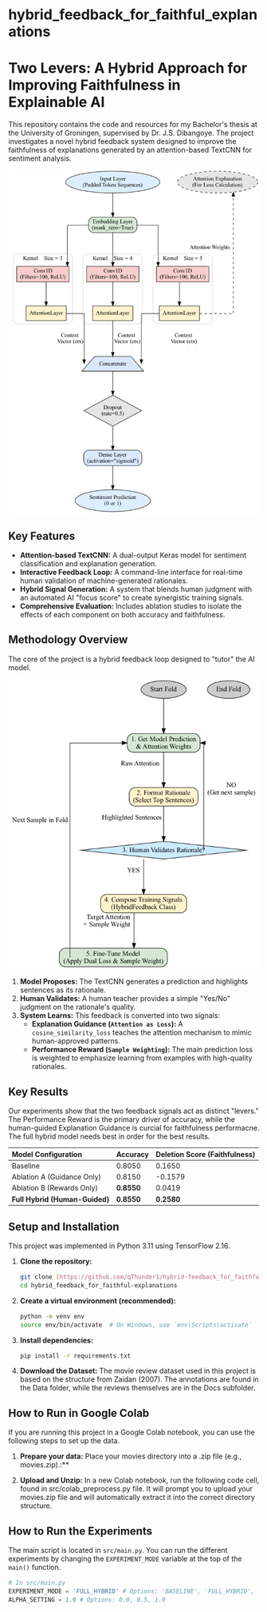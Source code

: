 # hybrid_feedback_for_faithful_explanations

# Two Levers: A Hybrid Approach for Improving Faithfulness in Explainable AI

This repository contains the code and resources for my Bachelor's thesis at the University of Groningen, supervised by Dr. J.S. Dibangoye. The project investigates a novel hybrid feedback system designed to improve the faithfulness of explanations generated by an attention-based TextCNN for sentiment analysis.

![Conceptual Flow of Model Architecture](diagrams/model_architecture_original.png)


## Key Features

-   **Attention-based TextCNN:** A dual-output Keras model for sentiment classification and explanation generation.
-   **Interactive Feedback Loop:** A command-line interface for real-time human validation of machine-generated rationales.
-   **Hybrid Signal Generation:** A system that blends human judgment with an automated AI "focus score" to create synergistic training signals.
-   **Comprehensive Evaluation:** Includes ablation studies to isolate the effects of each component on both accuracy and faithfulness.

## Methodology Overview

The core of the project is a hybrid feedback loop designed to "tutor" the AI model.

![Hybrid Feedback Loop](diagrams/feedback_loop_final.png)

1.  **Model Proposes:** The TextCNN generates a prediction and highlights sentences as its rationale.
2.  **Human Validates:** A human teacher provides a simple "Yes/No" judgment on the rationale's quality.
3.  **System Learns:** This feedback is converted into two signals:
    -   **Explanation Guidance (`Attention as Loss`):** A `cosine_similarity_loss` teaches the attention mechanism to mimic human-approved patterns.
    -   **Performance Reward (`Sample Weighting`):** The main prediction loss is weighted to emphasize learning from examples with high-quality rationales.

## Key Results

Our experiments show that the two feedback signals act as distinct "levers." The Performance Reward is the primary driver of accuracy, while the human-guided Explanation Guidance is curcial for faithfulness performacne. The full hybrid model needs best in order for the best results.

| Model Configuration | Accuracy | Deletion Score (Faithfulness) |
| :--- | :--- | :--- |
| Baseline | 0.8050 | 0.1650 |
| Ablation A (Guidance Only) | 0.8150 | -0.1579 |
| Ablation B (Rewards Only) | **0.8550** | 0.0419 |
| **Full Hybrid (Human-Guided)** | **0.8550** | **0.2580** |

## Setup and Installation

This project was implemented in Python 3.11 using TensorFlow 2.16.

1.  **Clone the repository:**
    ```bash
    git clone [https://github.com/qThunder1/hybrid-feedback_for_faithful_explanations.git](https://github.com/qThunder1/hybrid_feedback_for_faithful_explanations.git)
    cd hybrid_feedback_for_faithful-explanations
    ```

2.  **Create a virtual environment (recommended):**
    ```bash
    python -m venv env
    source env/bin/activate  # On Windows, use `env\Scripts\activate`
    ```

3.  **Install dependencies:**
    ```bash
    pip install -r requirements.txt
    ```
4.  **Download the Dataset:**
    The movie review dataset used in this project is based on the structure from Zaidan (2007). The annotations are found in the Data folder, while the reviews themselves are in the Docs subfolder.

## How to Run in Google Colab

If you are running this project in a Google Colab notebook, you can use the following steps to set up the data.
1.  **Prepare your data:** Place your movies directory into a .zip file (e.g., movies.zip).:**

2.  **Upload and Unzip:**
    In a new Colab notebook, run the following code cell, found in src/colab_preprocess.py file. It will prompt you to upload your movies.zip file and will automatically extract it into the correct directory structure.

## How to Run the Experiments

The main script is located in `src/main.py`. You can run the different experiments by changing the `EXPERIMENT_MODE` variable at the top of the `main()` function.

```python
# In src/main.py
EXPERIMENT_MODE = 'FULL_HYBRID' # Options: 'BASELINE', 'FULL_HYBRID', 'ATTENTION_LOSS_ONLY', 'SAMPLE_WEIGHTING_ONLY'
ALPHA_SETTING = 1.0 # Options: 0.0, 0.5, 1.0
